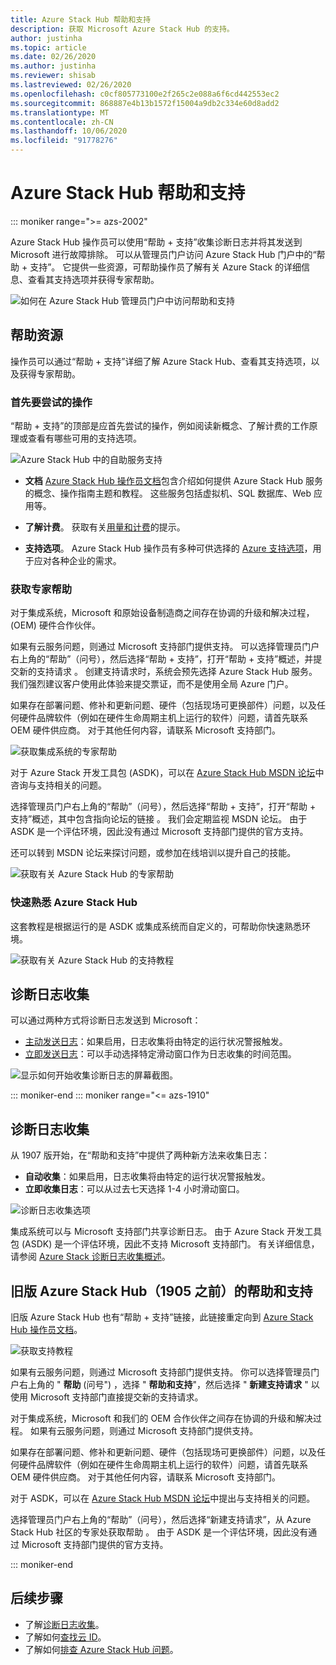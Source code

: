 ```yaml
---
title: Azure Stack Hub 帮助和支持
description: 获取 Microsoft Azure Stack Hub 的支持。
author: justinha
ms.topic: article
ms.date: 02/26/2020
ms.author: justinha
ms.reviewer: shisab
ms.lastreviewed: 02/26/2020
ms.openlocfilehash: c0cf805773100e2f265c2e088a6f6cd442553ec2
ms.sourcegitcommit: 868887e4b13b1572f15004a9db2c334e60d8add2
ms.translationtype: MT
ms.contentlocale: zh-CN
ms.lasthandoff: 10/06/2020
ms.locfileid: "91778276"
---
```

# <a name="azure-stack-hub-help-and-support"></a>Azure Stack Hub 帮助和支持

::: moniker range=">= azs-2002"

Azure Stack Hub 操作员可以使用“帮助 + 支持”收集诊断日志并将其发送到 Microsoft 进行故障排除。 可以从管理员门户访问 Azure Stack Hub 门户中的“帮助 + 支持”。 它提供一些资源，可帮助操作员了解有关 Azure Stack 的详细信息、查看其支持选项并获得专家帮助。  

![如何在 Azure Stack Hub 管理员门户中访问帮助和支持](media/azure-stack-help-and-support/help-and-support.png)

## <a name="help-resources"></a>帮助资源

操作员可以通过“帮助 + 支持”详细了解 Azure Stack Hub、查看其支持选项，以及获得专家帮助。

### <a name="things-to-try-first"></a>首先要尝试的操作

“帮助 + 支持”的顶部是应首先尝试的操作，例如阅读新概念、了解计费的工作原理或查看有哪些可用的支持选项。

![Azure Stack Hub 中的自助服务支持](media/azure-stack-help-and-support/get-support-tiles.png)

- **文档** [Azure Stack Hub 操作员文档](index.yml)包含介绍如何提供 Azure Stack Hub 服务的概念、操作指南主题和教程。 这些服务包括虚拟机、SQL 数据库、Web 应用等。

- **了解计费**。 获取有关[用量和计费](azure-stack-billing-and-chargeback.md)的提示。

- **支持选项**。 Azure Stack Hub 操作员有多种可供选择的 [Azure 支持选项](https://aka.ms/azstacksupport)，用于应对各种企业的需求。

### <a name="get-expert-help"></a>获取专家帮助

对于集成系统，Microsoft 和原始设备制造商之间存在协调的升级和解决过程， (OEM) 硬件合作伙伴。

如果有云服务问题，则通过 Microsoft 支持部门提供支持。 可以选择管理员门户右上角的“帮助”（问号），然后选择“帮助 + 支持”，打开“帮助 + 支持”概述，并提交新的支持请求  。 创建支持请求时，系统会预先选择 Azure Stack Hub 服务。 我们强烈建议客户使用此体验来提交票证，而不是使用全局 Azure 门户。

如果存在部署问题、修补和更新问题、硬件（包括现场可更换部件）问题，以及任何硬件品牌软件（例如在硬件生命周期主机上运行的软件）问题，请首先联系 OEM 硬件供应商。 对于其他任何内容，请联系 Microsoft 支持部门。

![获取集成系统的专家帮助](media/azure-stack-help-and-support/get-support-integrated.png)

对于 Azure Stack 开发工具包 (ASDK)，可以在 [Azure Stack Hub MSDN 论坛](https://social.msdn.microsoft.com/Forums/azure/home?forum=azurestack)中咨询与支持相关的问题。

选择管理员门户右上角的“帮助”（问号），然后选择“帮助 + 支持”，打开“帮助 + 支持”概述，其中包含指向论坛的链接  。 我们会定期监视 MSDN 论坛。 由于 ASDK 是一个评估环境，因此没有通过 Microsoft 支持部门提供的官方支持。

还可以转到 MSDN 论坛来探讨问题，或参加在线培训以提升自己的技能。

![获取有关 Azure Stack Hub 的专家帮助](media/azure-stack-help-and-support/get-support-cards.png)

### <a name="get-up-to-speed-with-azure-stack-hub"></a>快速熟悉 Azure Stack Hub

这套教程是根据运行的是 ASDK 或集成系统而自定义的，可帮助你快速熟悉环境。

![获取有关 Azure Stack Hub 的支持教程](media/azure-stack-help-and-support/get-support-tutorials.png)

## <a name="diagnostic-log-collection"></a>诊断日志收集

可以通过两种方式将诊断日志发送到 Microsoft：

- [主动发送日志](./azure-stack-diagnostic-log-collection-overview.md#send-logs-proactively)：如果启用，日志收集将由特定的运行状况警报触发。
- [立即发送日志](./azure-stack-diagnostic-log-collection-overview.md#send-logs-now)：可以手动选择特定滑动窗口作为日志收集的时间范围。

![显示如何开始收集诊断日志的屏幕截图。](media/azure-stack-help-and-support/banner-enable-automatic-log-collection.png)

::: moniker-end
::: moniker range="<= azs-1910"

## <a name="diagnostic-log-collection"></a>诊断日志收集

从 1907 版开始，在“帮助和支持”中提供了两种新方法来收集日志：

- **自动收集**：如果启用，日志收集将由特定的运行状况警报触发。
- **立即收集日志**：可以从过去七天选择 1-4 小时滑动窗口。

![诊断日志收集选项](media/azure-stack-automatic-log-collection/azure-stack-log-collection-overview.png)

集成系统可以与 Microsoft 支持部门共享诊断日志。 由于 Azure Stack 开发工具包 (ASDK) 是一个评估环境，因此不支持 Microsoft 支持部门。 有关详细信息，请参阅 [Azure Stack 诊断日志收集概述](azure-stack-diagnostic-log-collection-overview.md)。

## <a name="help-and-support-for-earlier-releases-azure-stack-hub-pre-1905"></a>旧版 Azure Stack Hub（1905 之前）的帮助和支持

旧版 Azure Stack Hub 也有“帮助 + 支持”链接，此链接重定向到 [Azure Stack Hub 操作员文档](https://aka.ms/adminportaldocs)。

![获取支持教程](media/azure-stack-help-and-support/get-support-previous.png)

如果有云服务问题，则通过 Microsoft 支持部门提供支持。 你可以选择管理员门户右上角的 " **帮助** (问号") ，选择 " **帮助和支持**"，然后选择 " **新建支持请求** " 以使用 Microsoft 支持部门直接提交新的支持请求。

对于集成系统，Microsoft 和我们的 OEM 合作伙伴之间存在协调的升级和解决过程。 如果有云服务问题，则通过 Microsoft 支持部门提供支持。

如果存在部署问题、修补和更新问题、硬件（包括现场可更换部件）问题，以及任何硬件品牌软件（例如在硬件生命周期主机上运行的软件）问题，请首先联系 OEM 硬件供应商。 对于其他任何内容，请联系 Microsoft 支持部门。

对于 ASDK，可以在 [Azure Stack Hub MSDN 论坛](https://social.msdn.microsoft.com/Forums/azure/home?forum=azurestack)中提出与支持相关的问题。

选择管理员门户右上角的“帮助”（问号），然后选择“新建支持请求”，从 Azure Stack Hub 社区的专家处获取帮助 。 由于 ASDK 是一个评估环境，因此没有通过 Microsoft 支持部门提供的官方支持。

::: moniker-end

## <a name="next-steps"></a>后续步骤

- 了解[诊断日志收集](./azure-stack-diagnostic-log-collection-overview.md?view=azs-2002)。
- 了解如何[查找云 ID](azure-stack-find-cloud-id.md)。
- 了解如何[排查 Azure Stack Hub 问题](azure-stack-troubleshooting.md)。
